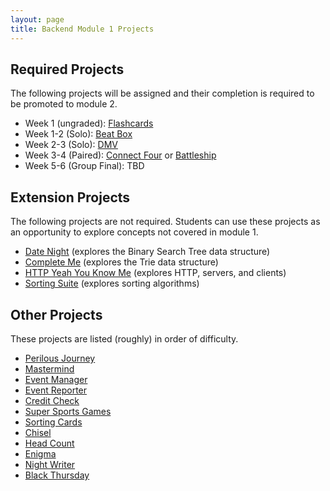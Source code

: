 ```yaml
---
layout: page
title: Backend Module 1 Projects
---
```


## Required Projects

The following projects will be assigned and their completion is required to be promoted to module 2.

* Week 1 (ungraded): [Flashcards](./flashcards)
* Week 1-2 (Solo): [Beat Box](./beat_box)
* Week 2-3 (Solo): [DMV](./dmv)
* Week 3-4 (Paired): [Connect Four](./connect_four/) or [Battleship](./battleship/)
* Week 5-6 (Group Final): TBD

## Extension Projects

The following projects are not required. Students can use these projects as an opportunity to explore concepts not covered in module 1.

* [Date Night](./date_night) (explores the Binary Search Tree data structure)
* [Complete Me](./complete_me) (explores the Trie data structure)
* [HTTP Yeah You Know Me](./http_yeah_you_know_me) (explores HTTP, servers, and clients)
* [Sorting Suite](./sorting_suite) (explores sorting algorithms)

## Other Projects

These projects are listed (roughly) in order of difficulty.

* [Perilous Journey](./perilous_journey)
* [Mastermind](./mastermind)
* [Event Manager](./eventmanager)
* [Event Reporter](./event_reporter)
* [Credit Check](./credit_check)
* [Super Sports Games](./super_sports_games)
* [Sorting Cards](./sorting_cards)
* [Chisel](./chisel)
* [Head Count](./headcount)
* [Enigma](./enigma)
* [Night Writer](./night_writer)
* [Black Thursday](./black_thursday)

<!--
Projects in Use:
  * [War or Peace](./war_or_peace)
  * [Beat Box](./beat_box)
  * [Connect Four](./connect_four)
  * [Battleship](./battleship)
  * [Futbol](./futbol) - technical version
-->

